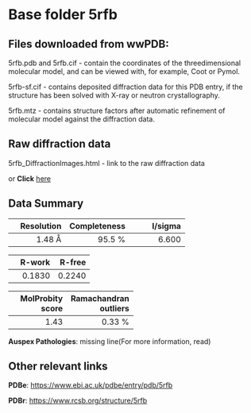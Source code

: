 # Base folder 5rfb

## Files downloaded from wwPDB:

5rfb.pdb and 5rfb.cif - contain the coordinates of the threedimensional molecular model, and can be viewed with, for example, Coot or Pymol.

5rfb-sf.cif - contains deposited diffraction data for this PDB entry, if the structure has been solved with X-ray or neutron crystallography.

5rfb.mtz - contains structure factors after automatic refinement of molecular model against the diffraction data.

## Raw diffraction data

5rfb_DiffractionImages.html - link to the raw diffraction data 

or **Click** [here](https://zenodo.org/record/3731294) 

## Data Summary
|   | Resolution | Completeness| I/sigma |
|---|-------------:|----------------:|--------------:|
|   |1.48 Å|95.5  %|<img width=50/>6.600|

|   | **R-work**| **R-free**   
|---|-------------:|----------------:|           
||  0.1830|  0.2240|

|   |**MolProbity<br>score**| **Ramachandran<br>outliers** 
|---|-------------:|----------------:|
||  1.43|  0.33 %|

**Auspex Pathologies**: missing line(For more information, read)

 



## Other relevant links 
**PDBe**:  https://www.ebi.ac.uk/pdbe/entry/pdb/5rfb
 
**PDBr**: https://www.rcsb.org/structure/5rfb 

